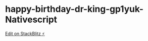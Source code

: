 # happy-birthday-dr-king-gp1yuk-Nativescript

[Edit on StackBlitz ⚡️](https://stackblitz.com/edit/happy-birthday-dr-king-ai2z94)